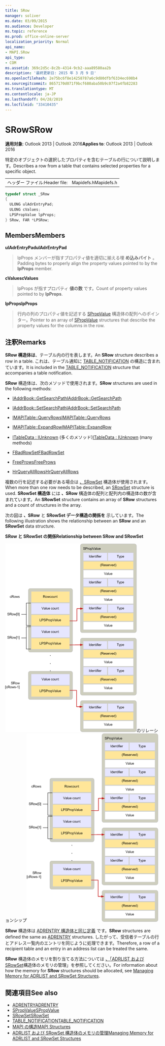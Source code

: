 ```yaml
---
title: SRow
manager: soliver
ms.date: 03/09/2015
ms.audience: Developer
ms.topic: reference
ms.prod: office-online-server
localization_priority: Normal
api_name:
- MAPI.SRow
api_type:
- COM
ms.assetid: 369c2d5c-8c2b-4314-9cb2-aaa89580aa2b
description: '最終更新日: 2015 年 3 月 9 日'
ms.openlocfilehash: 2e75bc6f8e14258787a6c9d80dfbf6334ec698b4
ms.sourcegitcommit: 8657170d071f9bcf680aba50b9c07f2a4fb82283
ms.translationtype: MT
ms.contentlocale: ja-JP
ms.lasthandoff: 04/28/2019
ms.locfileid: "33410435"
---
```

# <a name="srow"></a><span data-ttu-id="7a4d6-103">SRow</span><span class="sxs-lookup"><span data-stu-id="7a4d6-103">SRow</span></span>

<span data-ttu-id="7a4d6-104">**適用対象**: Outlook 2013 | Outlook 2016</span><span class="sxs-lookup"><span data-stu-id="7a4d6-104">**Applies to**: Outlook 2013 | Outlook 2016</span></span> 
  
<span data-ttu-id="7a4d6-105">特定のオブジェクトの選択したプロパティを含むテーブルの行について説明します。</span><span class="sxs-lookup"><span data-stu-id="7a4d6-105">Describes a row from a table that contains selected properties for a specific object.</span></span> 
  
|||
|:-----|:-----|
|<span data-ttu-id="7a4d6-106">ヘッダー ファイル:</span><span class="sxs-lookup"><span data-stu-id="7a4d6-106">Header file:</span></span>  <br/> |<span data-ttu-id="7a4d6-107">Mapidefs.h</span><span class="sxs-lookup"><span data-stu-id="7a4d6-107">Mapidefs.h</span></span>  <br/> |
   
```cpp
typedef struct _SRow
{
  ULONG ulAdrEntryPad;
  ULONG cValues;
  LPSPropValue lpProps;
} SRow, FAR *LPSRow;

```

## <a name="members"></a><span data-ttu-id="7a4d6-108">Members</span><span class="sxs-lookup"><span data-stu-id="7a4d6-108">Members</span></span>

<span data-ttu-id="7a4d6-109">**ulAdrEntryPad**</span><span class="sxs-lookup"><span data-stu-id="7a4d6-109">**ulAdrEntryPad**</span></span>
  
> <span data-ttu-id="7a4d6-110">lpProps メンバーが指すプロパティ値を適切に揃える埋 **め込みバイト** 。</span><span class="sxs-lookup"><span data-stu-id="7a4d6-110">Padding bytes to properly align the property values pointed to by the **lpProps** member.</span></span> 
    
<span data-ttu-id="7a4d6-111">**cValues**</span><span class="sxs-lookup"><span data-stu-id="7a4d6-111">**cValues**</span></span>
  
> <span data-ttu-id="7a4d6-112">lpProps が指すプロパティ **値の数** です。</span><span class="sxs-lookup"><span data-stu-id="7a4d6-112">Count of property values pointed to by **lpProps**.</span></span> 
    
<span data-ttu-id="7a4d6-113">**lpProps**</span><span class="sxs-lookup"><span data-stu-id="7a4d6-113">**lpProps**</span></span>
  
> <span data-ttu-id="7a4d6-114">行内の列のプロパティ値を記述する [SPropValue](spropvalue.md) 構造体の配列へのポインター。</span><span class="sxs-lookup"><span data-stu-id="7a4d6-114">Pointer to an array of [SPropValue](spropvalue.md) structures that describe the property values for the columns in the row.</span></span> 
    
## <a name="remarks"></a><span data-ttu-id="7a4d6-115">注釈</span><span class="sxs-lookup"><span data-stu-id="7a4d6-115">Remarks</span></span>

<span data-ttu-id="7a4d6-116">**SRow 構造体は**、テーブル内の行を表します。</span><span class="sxs-lookup"><span data-stu-id="7a4d6-116">An **SRow** structure describes a row in a table.</span></span> <span data-ttu-id="7a4d6-117">これは、テーブル通知に [TABLE_NOTIFICATION](table_notification.md) の構造に含まれています。</span><span class="sxs-lookup"><span data-stu-id="7a4d6-117">It is included in the [TABLE_NOTIFICATION](table_notification.md) structure that accompanies a table notification.</span></span> 
  
<span data-ttu-id="7a4d6-118">**SRow** 構造体は、次のメソッドで使用されます。</span><span class="sxs-lookup"><span data-stu-id="7a4d6-118">**SRow** structures are used in the following methods:</span></span> 
  
- [<span data-ttu-id="7a4d6-119">IAddrBook::GetSearchPath</span><span class="sxs-lookup"><span data-stu-id="7a4d6-119">IAddrBook::GetSearchPath</span></span>](iaddrbook-getsearchpath.md)
    
- [<span data-ttu-id="7a4d6-120">IAddrBook::SetSearchPath</span><span class="sxs-lookup"><span data-stu-id="7a4d6-120">IAddrBook::SetSearchPath</span></span>](iaddrbook-setsearchpath.md)
    
- [<span data-ttu-id="7a4d6-121">IMAPITable::QueryRows</span><span class="sxs-lookup"><span data-stu-id="7a4d6-121">IMAPITable::QueryRows</span></span>](imapitable-queryrows.md)
    
- [<span data-ttu-id="7a4d6-122">IMAPITable::ExpandRow</span><span class="sxs-lookup"><span data-stu-id="7a4d6-122">IMAPITable::ExpandRow</span></span>](imapitable-expandrow.md)
    
- <span data-ttu-id="7a4d6-123">[ITableData : IUnknown](itabledataiunknown.md) (多くのメソッド)</span><span class="sxs-lookup"><span data-stu-id="7a4d6-123">[ITableData : IUnknown](itabledataiunknown.md) (many methods)</span></span> 
    
- [<span data-ttu-id="7a4d6-124">FBadRowSet</span><span class="sxs-lookup"><span data-stu-id="7a4d6-124">FBadRowSet</span></span>](fbadrowset.md)
    
- [<span data-ttu-id="7a4d6-125">FreeProws</span><span class="sxs-lookup"><span data-stu-id="7a4d6-125">FreeProws</span></span>](freeprows.md)
    
- [<span data-ttu-id="7a4d6-126">HrQueryAllRows</span><span class="sxs-lookup"><span data-stu-id="7a4d6-126">HrQueryAllRows</span></span>](hrqueryallrows.md)
    
<span data-ttu-id="7a4d6-127">複数の行を記述する必要がある場合は [、SRowSet](srowset.md) 構造体が使用されます。</span><span class="sxs-lookup"><span data-stu-id="7a4d6-127">When more than one row needs to be described, an [SRowSet](srowset.md) structure is used.</span></span> <span data-ttu-id="7a4d6-128">**SRowSet 構造体** には **、SRow** 構造体の配列と配列内の構造体の数が含まれています。</span><span class="sxs-lookup"><span data-stu-id="7a4d6-128">An **SRowSet** structure contains an array of **SRow** structures and a count of structures in the array.</span></span> 
  
<span data-ttu-id="7a4d6-129">次の図は **、SRow** と **SRowSet データ構造の関係を** 示しています。</span><span class="sxs-lookup"><span data-stu-id="7a4d6-129">The following illustration shows the relationship between an **SRow** and an **SRowSet** data structure.</span></span> 
  
<span data-ttu-id="7a4d6-130">**SRow と SRowSet の関係**</span><span class="sxs-lookup"><span data-stu-id="7a4d6-130">**Relationship between SRow and SRowSet**</span></span>
  
<span data-ttu-id="7a4d6-131">![SRow と SRowSet の SRow と SRowSet](media/amapi_17.gif "")のリレーションシップ</span><span class="sxs-lookup"><span data-stu-id="7a4d6-131">![Relationship between SRow and SRowSet](media/amapi_17.gif "Relationship between SRow and SRowSet")</span></span>
  
<span data-ttu-id="7a4d6-132">**SRow** 構造体は [ADRENTRY 構造体と同じ定義](adrentry.md) です。</span><span class="sxs-lookup"><span data-stu-id="7a4d6-132">**SRow** structures are defined the same as [ADRENTRY](adrentry.md) structures.</span></span> <span data-ttu-id="7a4d6-133">したがって、受信者テーブルの行とアドレス一覧内のエントリを同じように処理できます。</span><span class="sxs-lookup"><span data-stu-id="7a4d6-133">Therefore, a row of a recipient table and an entry in an address list can be treated the same.</span></span> 
  
<span data-ttu-id="7a4d6-134">**SRow** 構造体のメモリを割り当てる方法については [、「ADRLIST および SRowSet](managing-memory-for-adrlist-and-srowset-structures.md)構造体のメモリの管理」を参照してください。</span><span class="sxs-lookup"><span data-stu-id="7a4d6-134">For information about how the memory for **SRow** structures should be allocated, see [Managing Memory for ADRLIST and SRowSet Structures](managing-memory-for-adrlist-and-srowset-structures.md).</span></span>
  
## <a name="see-also"></a><span data-ttu-id="7a4d6-135">関連項目</span><span class="sxs-lookup"><span data-stu-id="7a4d6-135">See also</span></span>

- [<span data-ttu-id="7a4d6-136">ADRENTRY</span><span class="sxs-lookup"><span data-stu-id="7a4d6-136">ADRENTRY</span></span>](adrentry.md)
- [<span data-ttu-id="7a4d6-137">SPropValue</span><span class="sxs-lookup"><span data-stu-id="7a4d6-137">SPropValue</span></span>](spropvalue.md)
- [<span data-ttu-id="7a4d6-138">SRowSet</span><span class="sxs-lookup"><span data-stu-id="7a4d6-138">SRowSet</span></span>](srowset.md)
- [<span data-ttu-id="7a4d6-139">TABLE_NOTIFICATION</span><span class="sxs-lookup"><span data-stu-id="7a4d6-139">TABLE_NOTIFICATION</span></span>](table_notification.md)
- [<span data-ttu-id="7a4d6-140">MAPI の構造</span><span class="sxs-lookup"><span data-stu-id="7a4d6-140">MAPI Structures</span></span>](mapi-structures.md)
- [<span data-ttu-id="7a4d6-141">ADRLIST および SRowSet 構造体のメモリの管理</span><span class="sxs-lookup"><span data-stu-id="7a4d6-141">Managing Memory for ADRLIST and SRowSet Structures</span></span>](managing-memory-for-adrlist-and-srowset-structures.md)

